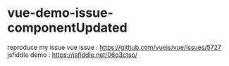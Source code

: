 # vue-demo-issue-componentUpdated
reproduce my issue
vue issue : https://github.com/vuejs/vue/issues/5727
jsfiddle demo : https://jsfiddle.net/06q3ctsp/
